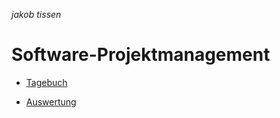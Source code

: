 *jakob tissen*
# Software-Projektmanagement

* [Tagebuch](https://jtigit.github.io/jtissenSp/docs/Tagebuch/)

* [Auswertung](https://jtigit.github.io/jtissenSp/docs/Auswertung/)
